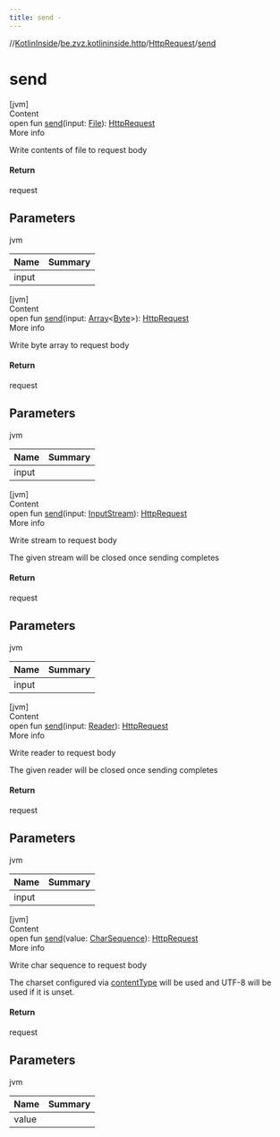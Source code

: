```yaml
---
title: send -
---
```

//[KotlinInside](../../index.md)/[be.zvz.kotlininside.http](../index.md)/[HttpRequest](index.md)/[send](send.md)



# send  
[jvm]  
Content  
open fun [send](send.md)(input: [File](https://docs.oracle.com/javase/7/docs/api/java/io/File.html)): [HttpRequest](index.md)  
More info  


Write contents of file to request body



#### Return  


request



## Parameters  
  
jvm  
  
|  Name|  Summary| 
|---|---|
| <a name="be.zvz.kotlininside.http/HttpRequest/send/#java.io.File/PointingToDeclaration/"></a>input| <a name="be.zvz.kotlininside.http/HttpRequest/send/#java.io.File/PointingToDeclaration/"></a>
  
  


[jvm]  
Content  
open fun [send](send.md)(input: [Array](https://kotlinlang.org/api/latest/jvm/stdlib/kotlin/-array/index.html)<[Byte](https://kotlinlang.org/api/latest/jvm/stdlib/kotlin/-byte/index.html)>): [HttpRequest](index.md)  
More info  


Write byte array to request body



#### Return  


request



## Parameters  
  
jvm  
  
|  Name|  Summary| 
|---|---|
| <a name="be.zvz.kotlininside.http/HttpRequest/send/#byte[]/PointingToDeclaration/"></a>input| <a name="be.zvz.kotlininside.http/HttpRequest/send/#byte[]/PointingToDeclaration/"></a>
  
  


[jvm]  
Content  
open fun [send](send.md)(input: [InputStream](https://docs.oracle.com/javase/7/docs/api/java/io/InputStream.html)): [HttpRequest](index.md)  
More info  


Write stream to request body 



 The given stream will be closed once sending completes



#### Return  


request



## Parameters  
  
jvm  
  
|  Name|  Summary| 
|---|---|
| <a name="be.zvz.kotlininside.http/HttpRequest/send/#java.io.InputStream/PointingToDeclaration/"></a>input| <a name="be.zvz.kotlininside.http/HttpRequest/send/#java.io.InputStream/PointingToDeclaration/"></a>
  
  


[jvm]  
Content  
open fun [send](send.md)(input: [Reader](https://docs.oracle.com/javase/7/docs/api/java/io/Reader.html)): [HttpRequest](index.md)  
More info  


Write reader to request body 



 The given reader will be closed once sending completes



#### Return  


request



## Parameters  
  
jvm  
  
|  Name|  Summary| 
|---|---|
| <a name="be.zvz.kotlininside.http/HttpRequest/send/#java.io.Reader/PointingToDeclaration/"></a>input| <a name="be.zvz.kotlininside.http/HttpRequest/send/#java.io.Reader/PointingToDeclaration/"></a>
  
  


[jvm]  
Content  
open fun [send](send.md)(value: [CharSequence](https://docs.oracle.com/javase/7/docs/api/java/lang/CharSequence.html)): [HttpRequest](index.md)  
More info  


Write char sequence to request body 



 The charset configured via [contentType](content-type.md) will be used and UTF-8 will be used if it is unset.



#### Return  


request



## Parameters  
  
jvm  
  
|  Name|  Summary| 
|---|---|
| <a name="be.zvz.kotlininside.http/HttpRequest/send/#java.lang.CharSequence/PointingToDeclaration/"></a>value| <a name="be.zvz.kotlininside.http/HttpRequest/send/#java.lang.CharSequence/PointingToDeclaration/"></a>
  
  



